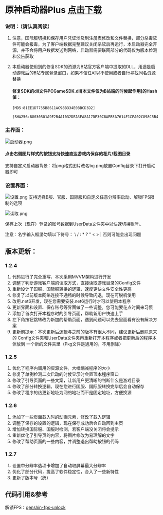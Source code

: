 # 原神启动器Plus	[点击下载](https://github.com/DawnFz/Genshin-LauncherDIY/releases)

### 说明：（请认真阅读）

1. 注意，国际服切换和保存用户凭证涉及到注册表修改和文件替换，部分杀毒软件可能会报毒，为了客户端数据完整建议关闭杀软后再运行，本启动器完全开源，并不会将用户数据发送到网络，启动器需要联网部分的代码仅为版本检测和公告获取

2. 本启动器使用到的修复SDK的资源为B站官方客户端中提取的DLL，用途是启动游戏后的B站专属登录窗口，如果不信任可以不使用或者自行寻找同名资源替换
   
   #### 修复SDK的dll文件PCGameSDK.dll[本文件仅为B站端的时候起作用]的Hash值：
   
   ```html
   [MD5:81EE1D7755B8611AC98B334E0BBCD3D2]
   ```
   ```html
   [SHA256:88030B01A9E2B4A1032DEA3FA8A17DF30C8AEB5A7614F1CFA02C898C5B4371EA]
   ```
   
   

### 主界面：

![启动器.png](https://s2.loli.net/2022/01/27/UAfdun9mHgI6QNv.png)

#### 点击右侧图片样式的按钮支持快速直达游戏内保存的相片/截图目录

支持自定义启动器背景：将png格式图片改名bg.png放置Config目录下打开启动器即可

### 设置界面：
![设置.png](https://s2.loli.net/2022/01/27/ndKhve1sNT9AcwE.png)
支持选择B服、官服、国际服和自定义任意分辨率启动、解锁FPS限制的选项  

![读取.png](https://s2.loli.net/2022/01/27/BdOS3FjWKN8v9UG.png)

保存上次（现在）登录的账号数据到UserData文件夹中以快速切换账号。

注意：名字输入框里勿填以下符号：   \ / : * ? " < > |    否则可能会出现问题





## 版本更新：

### 1.2.4

1. 代码进行了完全重写，本次采用MVVM架构进行开发
2. 调整了判断游戏客户端的读取方式，直接读取游戏目录的Config文件
3. 重新设计了国服、国际服转换的逻辑，速度更快文件安全性更高
4. 修复了以前版本网络连接不通畅的时候导致闪退，现在可脱机使用
5. 改用.net6开发，现在您需要安装.net6运行时才可以使用本程序
6. 更新界面和设置、保存账号等界面做了一些调整，您可能要花点时间来习惯
7. 添加了首次打开本程序时的引导页面，帮助新用户快速上手
8. 左下角按钮跳转改为新加的帮助页面，遇到问题可以先去里面看有没有解决方案
9. 更新前提示：本次更新后逻辑与之前的版本有很大不同，建议更新后删除原来的
   Config文件夹和UserData文件夹再重新打开本程序或者把更新后的程序本体放到
   一个新的文件夹里（Pkg文件是通用的，不用删除） 
### 1.2.5

1. 优化了程序内调用的资源文件，大幅缩减程序的大小
2. 修复了单例检测二次启动的时候显示时会置顶本程序窗口
3. 修改了引导页面的一些文案，让新用户更清晰的判断什么是游戏目录
4. 修改了部分转换逻辑，现在您进行国服、国际服转换完毕后会自动保存
5. 修改了程序的热更新地址为网络地址而不是固定地址，方便换源

### 1.2.6

1. 添加了一些页面载入时的动画元素，修改了载入逻辑
2. 调整了保存的设置的逻辑，现在保存成功后会自动回到主页
3. 增加转换国际服、国服时检测，若客户端没关闭将会提示
4. 重新优化了引导页的内容，将图片修改为易理解的文字
5. 修改了帮助页面的一些内容，并调整退出帮助按钮的代码

### 1.2.7
1. 设置中分辨率选项卡增加了自动取屏幕最大分辨率
1. 优化了部分代码，提高了软件稳定性，合入了一些新特性
1. 更新了版本号（鸽）



## 代码引用&参考

解锁FPS：[genshin-fps-unlock](https://gitee.com/Euphony_Facetious/genshin-fps-unlock)

